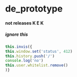 # de_prototype

#### not releases K E K

##### ignore this

```js
this.invis({
this.window.set('status', 412)
this.history.push('/')
console.log('no')
this.user.whitelist.remove()
)}
```
